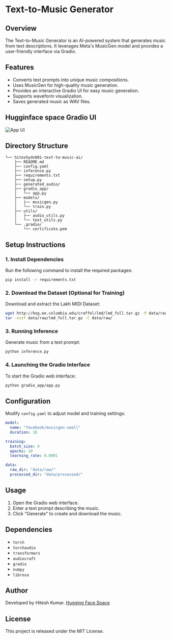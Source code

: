 # Text-to-Music Generator

## Overview
The Text-to-Music Generator is an AI-powered system that generates music from text descriptions. It leverages Meta's MusicGen model and provides a user-friendly interface via Gradio.

## Features
- Converts text prompts into unique music compositions.
- Uses MusicGen for high-quality music generation.
- Provides an interactive Gradio UI for easy music generation.
- Supports waveform visualization.
- Saves generated music as WAV files.

## Hugginface space Gradio UI

![App UI](![image](https://github.com/user-attachments/assets/4ed1d762-bc9b-45d7-a984-c03e40afe937))


## Directory Structure
```
└── hiteshydv001-text-to-music-ai/
    ├── README.md
    ├── config.yaml
    ├── inference.py
    ├── requirements.txt
    ├── setup.py
    ├── generated_audio/
    ├── gradio_app/
    │   └── app.py
    ├── models/
    │   ├── musicgen.py
    │   └── train.py
    ├── utils/
    │   ├── audio_utils.py
    │   └── text_utils.py
    └── .gradio/
        └── certificate.pem
```

## Setup Instructions

### 1. Install Dependencies
Run the following command to install the required packages:
```bash
pip install -r requirements.txt
```

### 2. Download the Dataset (Optional for Training)
Download and extract the Lakh MIDI Dataset:
```bash
wget http://hog.ee.columbia.edu/craffel/lmd/lmd_full.tar.gz -P data/raw/
tar -xvzf data/raw/lmd_full.tar.gz -C data/raw/
```

### 3. Running Inference
Generate music from a text prompt:
```bash
python inference.py
```

### 4. Launching the Gradio Interface
To start the Gradio web interface:
```bash
python gradio_app/app.py
```

## Configuration
Modify `config.yaml` to adjust model and training settings:
```yaml
model:
  name: "facebook/musicgen-small"
  duration: 10

training:
  batch_size: 4
  epochs: 10
  learning_rate: 0.0001

data:
  raw_dir: "data/raw/"
  processed_dir: "data/processed/"
```

## Usage
1. Open the Gradio web interface.
2. Enter a text prompt describing the music.
3. Click "Generate" to create and download the music.

## Dependencies
- `torch`
- `torchaudio`
- `transformers`
- `audiocraft`
- `gradio`
- `numpy`
- `librosa`

## Author
Developed by Hitesh Kumar. [Hugging Face Space](https://huggingface.co/spaces/hitesh-aiml/Text-to-music-generator)

## License
This project is released under the MIT License.

